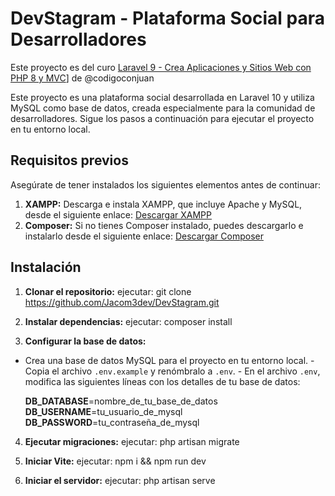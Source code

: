 # DevStagram - Plataforma Social para Desarrolladores
Este proyecto es del curo [Laravel 9 - Crea Aplicaciones y Sitios Web con PHP 8 y MVC](https://www.udemy.com/course/curso-laravel-crea-aplicaciones-y-sitios-web-con-php-y-mvc)] de @codigoconjuan

Este proyecto es una plataforma social desarrollada en Laravel 10 y utiliza MySQL como base de datos, creada especialmente para la comunidad de desarrolladores. Sigue los pasos a continuación para ejecutar el proyecto en tu entorno local.


## Requisitos previos 
Asegúrate de tener instalados los siguientes elementos antes de continuar:
 1.  **XAMPP:** Descarga e instala XAMPP, que incluye Apache y MySQL, desde el siguiente enlace: [Descargar XAMPP](https://www.apachefriends.org/download.html)
 2.    **Composer:** Si no tienes Composer instalado, puedes descargarlo e instalarlo desde el siguiente enlace: [Descargar Composer](https://getcomposer.org/download/)

## Instalación 
 1.  **Clonar el repositorio:**
ejecutar:  git clone https://github.com/Jacom3dev/DevStagram.git

2.  **Instalar dependencias:**
ejecutar: composer install

3.  **Configurar la base de datos:**
- Crea una base de datos MySQL para el proyecto en tu entorno local. - Copia el archivo `.env.example` y renómbralo a `.env`. - En el archivo `.env`, modifica las siguientes líneas con los detalles de tu base de datos: 

	**DB_DATABASE**=nombre_de_tu_base_de_datos 
	**DB_USERNAME**=tu_usuario_de_mysql
	 **DB_PASSWORD**=tu_contraseña_de_mysql
 
4.  **Ejecutar migraciones:**
ejecutar: php artisan migrate

4.  **Iniciar Vite:**
ejecutar: npm i && npm run dev

5.  **Iniciar el servidor:**
ejecutar: php artisan serve

